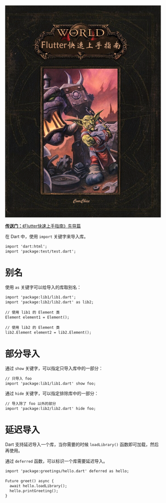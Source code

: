 [![](https://raw.githubusercontent.com/chenBingX/img/master/Flutter/Flutter快速上手指南封面2.JPG)](https://juejin.im/post/5c8f8e62e51d456a0f23d0fe)

[**传送门：**《Flutter快速上手指南》先导篇](https://juejin.im/post/5c8f8e62e51d456a0f23d0fe)

在 Dart 中，使用 `import` 关键字来导入库。

```
import 'dart:html';
import 'package:test/test.dart';
```


# 别名
使用 `as` 关键字可以给导入的库取别名：

```
import 'package:lib1/lib1.dart';
import 'package:lib2/lib2.dart' as lib2;

// 使用 lib1 的 Element 类
Element element1 = Element();

// 使用 lib2 的 Element 类
lib2.Element element2 = lib2.Element();
```

# 部分导入

通过 `show` 关键字，可以指定只导入库中的一部分：

```
// 只导入 foo
import 'package:lib1/lib1.dart' show foo;
```

通过 `hide` 关键字，可以指定排除库中的一部分：

```
// 导入除了 foo 以外的部分
import 'package:lib2/lib2.dart' hide foo;
```

# 延迟导入

Dart 支持延迟导入一个库，当你需要的时候 `loadLibrary()` 函数即可加载，然后再使用。

通过 `deferred` 函数，可以标识一个库需要延迟导入。

```
import 'package:greetings/hello.dart' deferred as hello;

Future greet() async {
  await hello.loadLibrary();
  hello.printGreeting();
}
```

